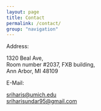 ```yaml
---
layout: page
title: Contact
permalink: /contact/
group: "navigation"
---
```


Address:

1320 Beal Ave,  
Room number #2037, FXB building,  
Ann Arbor, MI 48109

E-Mail:

[sriharis@umich.edu](mailto:sriharis@umich.edu)  
[sriharisundar95@gmail.com](mailto:sriharisundar95@gmail.com)
